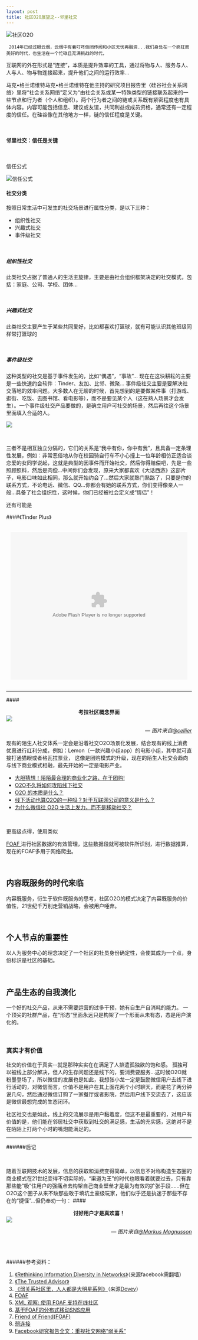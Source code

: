 ```yaml
---
layout: post
title: 社区O2O展望之--邻里社交
---
```


![社区O2O](http://7tsy6t.com1.z0.glb.clouddn.com/未标题-1.jpg)

<!-- more -->


     2014年已经过眼云烟，云烟中有着叮咚倒闭传闻和小区无忧再融资...我们身处在一个疯狂而美好的时代，也生活在一个忙碌且充满挑战的时代，



互联网的外在形式是“连接”，本质是提升效率的工具，通过将物与人、服务与人、人与人、物与物连接起来，提升他们之间的运行效率...


马克•格兰诺维特马克•格兰诺维特在他主持的研究项目报告里〈硅谷社会关系网络〉里将“社会关系网络”定义为“由社会关系或某一特殊类型的链接联系起来的一些节点和行为者（个人和组织）。两个行为者之间的链或关系既有紧密程度也有具体内容。内容可能包括信息、建议或友谊，共同利益或成员资格，通常还有一定程度的信任。在硅谷像在其他地方一样，链的信任程度是关键。

<br>

#### 邻里社交：信任是关键

<br>

信任公式

![信任公式](http://7tsy6t.com1.z0.glb.clouddn.com/2312312.jpg)
<br>


#### 社交分类

按照日常生活中可发生的社交场景进行属性分类，是以下三种：

- 组织性社交
- 兴趣式社交
- 事件级社交

<br>


##### 组织性社交

此类社交占据了普通人的生活主旋律，主要是由社会组织框架决定的社交模式，包括：家庭、公司、学校、团体...

<br>


##### 兴趣式社交

此类社交主要产生于某些共同爱好，比如都喜欢打篮球，就有可能认识其他班级同样常打篮球的

<br>


##### 事件级社交

这种类型的社交是基于事件发生的，比如“偶遇”，“事故”...
现在在这块耕耘的主要是一些快速约会软件：Tinder、友加、比邻、微聚...
事件级社交主要是要解决社交落地的效率问题。大多数人在无聊的时候，首先想到的是要做某件事（打游戏、逛街、吃饭、去图书馆、看电影等），而不是要见某个人（这在熟人场景才会发生）。一个事件级社交产品要做的，是确立用户可社交的场景，然后再往这个场景里面填入合适的人。


![](http://7tsy6t.com1.z0.glb.clouddn.com/djalksd-1.jpg)

<br>


三者不是相互独立分隔的，它们的关系是“我中有你，你中有我”，且具备一定条理性发展，例如：非常恶俗地从你在校园骑自行车不小心撞上一位年龄相仿正适合谈恋爱的女同学说起，这就是典型的因事件而开始社交，然后你得赔偿吧，先是一些照顾照料，然后是肉偿...中间你们会发现，原来大家都喜欢《大话西游》这部片子，电影口味如此相同，那么就开始约会了...然后大家就熟门熟路了，只要是你的联系方式，不论电话、微信、QQ...你都会有她的联系方式，你们变得像亲人一般...具备了社会组织性，这时候，你们已经被社会定义成“情侣”！

还有可能是

####《Tinder Plus》

<br>

<div align=center><embed src="http://player.youku.com/player.php/sid/XODY3MzAxODQw/v.swf" allowFullScreen="true" quality="high" width="480" height="400" align="middle" allowScriptAccess="always" type="application/x-shockwave-flash"></embed></div>

<br>

---

####<div align=center><b>考拉社区概念界面</b></div>
![](http://img.ui.cn/data/file/2/7/7/171772.png?imageView2/2/w/900/q/90)
<div align=right><p><cite>&mdash; 图片来自<a href="http://i.ui.cn/ucenter/93343" target="_blank">@cellier</a></cite></div>







现有的陌生人社交体系一定会是沿着社交O2O场景化发展，结合现有的线上消费优惠进行红利分成，例如：Lemon（一款兴趣小组app）的电影小组，其中就可直接打通猫眼或者格瓦拉票业，
这像是团购模式的升级，现在的陌生人社交会趋向与线下商业模式相融，最先开始的一定是电影产业。
<br>

* [大胆猜想！陌陌最合理的商业化之路，在于团购!](http://www.iyiou.com/p/14900)
* [O2O不久将如何攻陷线下社交](http://money.163.com/14/0918/10/A6DVD66H002551G6.html)
* [O2O 的本质是什么？](http://www.zhihu.com/question/19917132)
* [线下活动也算O2O的一种吗？对于互联网公司的意义是什么？](http://www.zhihu.com/question/24551029)
* [为什么微信往 O2O 生活上发力，而不是移动社交？](http://www.zhihu.com/question/20556382)



<br>


更高级点得，使用类似<p> <a href="http://baike.baidu.com/link?url=yLoQISPKMEEBamUxz6UdX8rX3TsXZZVn3xAwtnOAQAjoz6sOYIp2PNKrH4X5J-aoSHzC8ZJLjR6LmUhfaiYGrK" target="_blank"> FOAF </a>进行社区数据的有效管理，这些数据段就可被软件所识别，进行数据推算，现在的FOAF多用于网络爬虫。



<br>

## 内容既服务的时代来临

内容既服务，衍生于软件既服务的思考，社区O2O的模式决定了内容既服务的价值性，21世纪千万别走营销战略，会被用户唾弃。

<br>

## 个人节点的重要性
以人为服务中心的理念决定了一个社区的社员身份确定性，会使其成为一个点，身份标识是社区的基础。

<br>

## 产品生态的自我演化
一个好的社交产品，从来不需要运营的过多干预，她有自生产自消耗的能力。
一个顶尖的社群产品，在“形态”里面永远只是构架了一个形而从未有态，态是用户演化的。

<br>

### 真实才有价值

社交的价值在于真实--就是那种实实在在满足了人排遣孤独欲的饱和感。
孤独可以被线上部分解决，但人的生存问题还是线下的，要消费要服务...这时候O2O就粉墨登场了，所以微信的发展也是如此，我想张小龙一定是鼓励微信用户去线下进行活动的，对微信而言，价值不是用户在其上面花两个小时聊天，而是花了两分钟说几句，然后通过微信订购了一家餐厅或者影院，然后用户线下交流去了，这应该是微信最想完成的生态闭环。

社区社交也是如此，线上的交流展示是用户黏着度，但这不是最重要的，对用户有价值的是，他们能在邻居社交中获取到社交的满足感，生活的充实感，这绝对不是在陌陌上打两个小时的嘴炮能满足的。

---

######后记

<br>

随着互联网技术的发展，信息的获取和消费变得简单，以信息不对称构造生态圈的商业模式在21世纪变得不切实际的，“渠道为王”的时代也眼看着就要过去，只有靠那些能“吸”住用户的强痛点去构架自己商业壁垒才是最为有效的扩张手段......但在O2O这个圈子从来不缺那些敢于填坑土豪级玩家，他们似乎还是执迷于那些不存在的“捷径”...但仍奉劝一句：
####<div align=center><b>讨好用户才是真欢喜！</b></div>
![](https://d13yacurqjgara.cloudfront.net/users/285475/screenshots/1780578/dribbble.gif)
<div align=right><p><cite>&mdash; 图片来自<a href="http://markusmagnusson.tv/" target="_blank">@Markus Magnusson</a></cite></div>

<br><br>

######参考资料：

1.  <a href="https://www.facebook.com/notes/facebook-data-team/rethinking-information-diversity-in-networks/10150503499618859" target="_blank">《Rethinking Information Diversity in Networks》</a>（来源facebook需翻墙）
2.  <a href="http://book.douban.com/subject/2091738/" target="_blank">《The Trusted Advisor》</a>
3.  <a href="http://www.36kr.com/p/200936.html" target="_blank">《弱关系社区里，人人都是大明星系列》</a>（来源<a href="http://www.36kr.com/dovey" target="_blank">Dovey</a>）
4.  [FOAF](http://www.cnblogs.com/shanyou/articles/270150.html)
5.  [XML 观察: 使用 FOAF 支持在线社区](http://www.ibm.com/developerworks/cn/xml/x-watch/part4/index.html)
6.  [基于FOAF的分布式移动SNS应用](http://www.docin.com/p-675263682.html)
7.  [Friend of Friend(FOAF)](http://blog.sina.com.cn/s/blog_6b706e150100wnib.html)
8.  [弱连接](http://baike.baidu.com/link?url=vRGOLBa8b-GuCyGh-0ejJ8LTSytiNWcrz5GW8p1PyIJQzB3Z8t6YJpunhCG6OmDOCGE2WBCPyee4U48ud2nKFa)
9.  [Facebook研究报告全文：重视社交网络“弱关系”](http://blog.sina.com.cn/s/blog_5c57b5190102dwaw.html)


